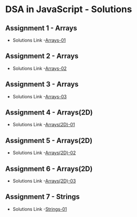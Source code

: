 # DSA in JavaScript - Solutions

## Assignment 1 - Arrays

- Solutions Link -[Arrays-01](https://github.com/MadhavSahi/FullStack-JavaScript-2022-23/tree/main/PlacementProgramAssignment_MadhavSahi/01-Arrays "Solutions Link")

## Assignment 2 - Arrays

- Solutions Link -[Arrays-02](https://github.com/MadhavSahi/FullStack-JavaScript-2022-23/tree/main/PlacementProgramAssignment_MadhavSahi/02-Arrays "Solutions Link")

## Assignment 3 - Arrays

- Solutions Link -[Arrays-03](https://github.com/MadhavSahi/FullStack-JavaScript-2022-23/tree/main/PlacementProgramAssignment_MadhavSahi/03-Arrays "Solutions Link")

## Assignment 4 - Arrays(2D)

- Solutions Link -[Arrays(2D)-01](https://github.com/MadhavSahi/FullStack-JavaScript-2022-23/tree/main/PlacementProgramAssignment_MadhavSahi/04-Arrays(2D) "Solutions Link")

## Assignment 5 - Arrays(2D)

- Solutions Link -[Arrays(2D)-02](https://github.com/MadhavSahi/FullStack-JavaScript-2022-23/tree/main/PlacementProgramAssignment_MadhavSahi/05-Arrays(2D) "Solutions Link")

## Assignment 6 - Arrays(2D)

- Solutions Link -[Arrays(2D)-03](https://github.com/MadhavSahi/FullStack-JavaScript-2022-23/tree/main/PlacementProgramAssignment_MadhavSahi/06-Arrays(2D) "Solutions Link")
## Assignment 7 - Strings

- Solutions Link -[Strings-01](https://github.com/MadhavSahi/FullStack-JavaScript-2022-23/tree/main/PlacementProgramAssignment_MadhavSahi/07-Strings "Solutions Link")